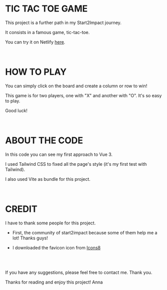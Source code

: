 # TIC TAC TOE GAME

This project is a further path in my Start2Impact journey.

It consists in a famous game, tic-tac-toe.

You can try it on Netlify <a href="https://tictactoe-s2i-annamiolato.netlify.app/">here</a>.

<br>

# HOW TO PLAY

You can simply click on the board and create a column or row to win!

This game is for two players, one with "X" and another with "O". It's so easy to play.

Good luck! 

<br>

# ABOUT THE CODE

In this code you can see my first approach to Vue 3.

I used Tailwind CSS to fixed all the page's style (it's my first test with Tailwind). 

I also used Vite as bundle for this project.

<br>


# CREDIT 

I have to thank some people for this project.

- First, the community of start2impact because some of them help me a lot! Thanks guys!

- I downloaded the favicon icon from <a href="https://icons8.it/">Icons8</a>

<br><br>

If you have any suggestions, please feel free to contact me. Thank you.

Thanks for reading and enjoy this project! Anna
